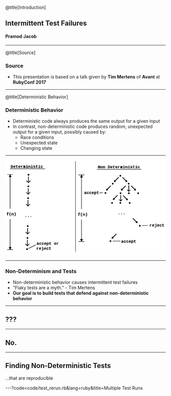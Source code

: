 @title[Introduction]

## Intermittent Test Failures
#### Pramod Jacob

---

@title[Source]

### Source

- This presentation is based on a talk given by **Tim Mertens** of **Avant** at **RubyConf 2017**

---

@title[Deterministic Behavior]

### Deterministic Behavior

- Deterministic code always produces the same output for a given input
- In contrast, non-deterministic code produces random, unexpected output for a given input, possibly caused by:
  - Race conditions
  - Unexpected state
  - Changing state

---

![Image-Absolute](assets/images/deterministic_nondeterministic.png)

---

### Non-Determinism and Tests

- Non-deterministic behavior causes intermittent test failures
- "Flaky tests are a myth." - Tim Mertens
- **Our goal is to build tests that defend against non-deterministic behavior**

---

## ???

---

## No.

---

## Finding Non-Deterministic Tests
...that are reproducible

---?code=code/test_rerun.rb&lang=ruby&title=Multiple Test Runs


